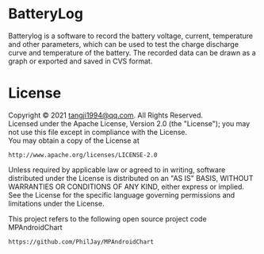 # BatteryLog
Batterylog is a software to record the battery voltage, current, temperature and other parameters, which can be used to test the charge discharge curve and temperature of the battery. The recorded data can be drawn as a graph or exported and saved in CVS format.
# License
Copyright © 2021 tangji1994@qq.com. All Rights Reserved.
<br>Licensed under the Apache License, Version 2.0 (the "License");
you may not use this file except in compliance with the License.
<br>You may obtain a copy of the License at

    http://www.apache.org/licenses/LICENSE-2.0

Unless required by applicable law or agreed to in writing, software
distributed under the License is distributed on an "AS IS" BASIS,
WITHOUT WARRANTIES OR CONDITIONS OF ANY KIND, either express or implied.
See the License for the specific language governing permissions and
limitations under the License.

This project refers to the following open source project code
MPAndroidChart

    https://github.com/PhilJay/MPAndroidChart
